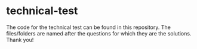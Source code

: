 # technical-test

The code for the technical test can be found in this repository. The files/folders are named after the questions for which they are the solutions.
Thank you!
